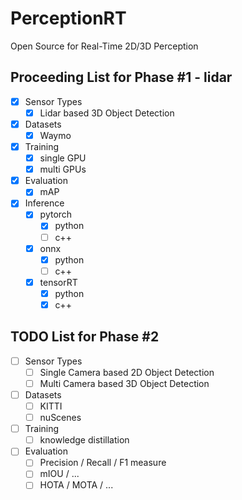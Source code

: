 # PerceptionRT
Open Source for Real-Time 2D/3D Perception

## Proceeding List for Phase #1 - lidar
- [X] Sensor Types
  - [X] Lidar based 3D Object Detection
- [X] Datasets
  - [X] Waymo
- [X] Training
  - [X] single GPU
  - [X] multi GPUs
- [X] Evaluation
  - [X] mAP 
- [X] Inference
  - [X] pytorch
    - [X] python
    - [ ] c++
  - [X] onnx
    - [X] python
    - [ ] c++ 
  - [X] tensorRT
    - [X] python
    - [X] c++   
    
## TODO List for Phase #2
- [ ] Sensor Types
  - [ ] Single Camera based 2D Object Detection
  - [ ] Multi Camera based 3D Object Detection
- [ ] Datasets
  - [ ] KITTI
  - [ ] nuScenes
- [ ] Training
  - [ ] knowledge distillation
- [ ] Evaluation
  - [ ] Precision / Recall / F1 measure
  - [ ] mIOU / ...
  - [ ] HOTA / MOTA / ...
